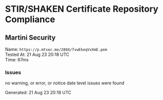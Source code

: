 # STIR/SHAKEN Certificate Repository Compliance

## Martini Security

Name: `https://p.mtsec.me/2884/fvwEkeqVxXmE.pem`\
Tested At: 21 Aug 23 20:18 UTC\
Time: 67ms

### Issues

no warning, or error, or notice date level issues were found

Generated: 21 Aug 23 20:18 UTC
